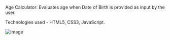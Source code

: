 Age Calculator:
Evaluates age when Date of Birth is provided as input by the user.

Technologies used - HTML5, CSS3, JavaScript.


![image](https://user-images.githubusercontent.com/104727883/186230023-2a726485-defb-4b8d-a35d-fa5bae4ae9a3.png)
